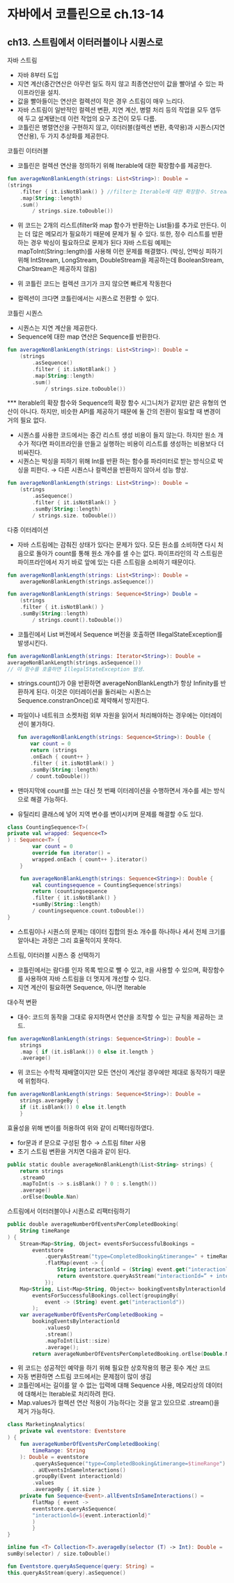 # 자바에서 코틀린으로 ch.13-14

## ch13. 스트림에서 이터러블이나 시퀀스로

자바 스트림

- 자바 8부터 도입
- 지연 계산(중간연산은 아무런 일도 하지 않고 최종연산만이 값을 빨아낼 수 있는 파이프라인을 설치.
- 값을 빨아들이는 연산은 컬렉션이 작은 경우 스트림이 매우 느리다.
- 자바 스트림이 일반적인 컬렉션 변환, 지연 계산, 병렬 처리 등의 작업을 모두 염두에 두고 설계됐는데 이런 작업의 요구 조건이 모두 다름.
- 코틀린은 병렬연산을 구현하지 않고, 이터러블(컬렉션 변환, 축약용)과 시퀀스(지연 연산용), 두 가지 추상화를 제공한다.

코틀린 이터러블

- 코틀린은 컬렉션 연산을 정의하기 위해 Iterable에 대한 확장함수를 제공한다.

```kotlin
fun averageNonBlankLength(strings: List<String>): Double = 
(strings
	.filter { it.isNotBlank() } //filter는 Iterable에 대한 확장함수. Stream이 아니라 List를 반환.
	.map(String::length)
	.sum()
		/ strings.size.toDouble())
```

- 위 코드는 2개의 리스트(filter와 map 함수가 반환하는 List들)를 추가로 만든다. 이는 더 많은 메모리가 필요하기 때문에 문제가 될 수 있다. 또한, 정수 리스트를 반환하는 경우 박싱이 필요하므로 문제가 된다 자바 스트림 예제는 mapToInt(String::length)를 사용해 이런 문제를 해결했다. (박싱, 언박싱 피하기 위해 IntStream, LongStream, DoubleStream을 제공하는데 BooleanStream, CharStream은 제공하지 않음)

- 위 코틀린 코드는 컬렉션 크기가 크지 않으면 빠르게 작동한다
- 컬렉션이 크다면 코틀린에서는 시퀀스로 전환할 수 있다.

코틀린 시퀀스

- 시퀀스는 지연 계산을 제공한다.
- Sequence에 대한 map 연산은 Sequence를 반환한다.

```kotlin
fun averageNonBlankLength(strings: List<String>): Double =
	(strings
		.asSequence()
		.filter { it.isNotBlank() }
		.map(String::length)
		.sum()
			/ strings.size.toDouble())
```

*** Iterable<T>의 확장 함수와 Sequence<T>의 확장 함수 시그니처가 같지만 같은 유형의 연산이 아니다. 하지만, 비슷한 API를 제공하기 때문에 둘 간의 전환이 필요할 때 변경이 거의 필요 없다.

- 시퀀스를 사용한 코드에서는 중간 리스트 생성 비용이 들지 않는다. 하지만 원소 개수가 적다면 파이프라인을 만들고 실행하는 비용이 리스트를 생성하는 비용보다 더 비싸진다.
- 시퀀스는 박싱을 피하기 위해 Int를 반환 하는 함수를 파라미터로 받는 방식으로 박싱을 피한다. → 다른 시퀀스나 컬렉션을 반환하지 않아서 성능 향상.

```kotlin
fun averageNonBlankLength(strings: List<String>): Double =
	(strings
		.asSequence()
		.filter { it.isNotBlank() }
		.sumBy(String::length)
		/ strings.size. toDouble())
```

다중 이터레이션

- 자바 스트림에는 감춰진 상태가 있다는 문제가 있다. 모든 원소를 소비하면 다시 처음으로 돌아가 count를 통해 원소 개수를 셀 수는 없다. 파이프라인의 각 스트림은 파이프라인에서 자기 바로 앞에 있는 다른 스트림을 소비하기 때문이다.

```kotlin
fun averageNonBlankLength(strings: List<String>): Double =
	averageNonBlankLength(strings.asSequence())

fun averageNonBlankLength(strings: Sequence<String>) Double =
	(strings
	.filter { it.isNotBlank() }
	.sumBy(String::length)
		/ strings.count().toDouble())
```

- 코틀린에서 List 버전에서  Sequence 버전을 호출하면  IllegaIStateException를 발생시킨다.

```kotlin
fun averageNonBlankLength(strings: Iterator<String>): Double =
averageNonBlankLength(strings.asSequence())
// 이 함수를 호출하면 IllegalStateException 발생.
```

- strings.count()가 0을 반환하면 averageNonBlankLength가 항상 Infinity를 반환하게 된다. 이것은 이터레이션을 둘러싸는 시퀀스는 Sequence.constranOnce()로 제약해서 방지한다.
- 파일이나 네트워크 소켓처럼 외부 자원을 읽어서 처리해야하는 경우에는 이터레이션이 불가하다.
    
    ```kotlin
    fun averageNonBlankLength(strings: Sequence<String>): Double {
    	var count = 0
    	return (strings
    	.onEach { count++ }
    	.filter { it.isNotBlank() }
    	.sumBy(String::length)
    	/ count.toDouble())
    ```
    
- 맨마지막에 count를 쓰는 대신 첫 번째 이터레이션을 수행하면서 개수를 세는 방식으로 해결 가능하다.
- 유틸리티 클래스에 넣어 지역 변수를 변이시키며 문제를 해결할 수도 있다.

```kotlin
class CountingSequence<T>(
private val wrapped: Sequence<T>
) : Sequence<T> {
		var count = 0
		override fun iterator() =
		wrapped.onEach { count++ }.iterator()
	}

	fun averageNonBlankLength(strings: Sequence<String>): Double {
		val countingsequence = CountingSequence(strings)
		return (countingsequence
		.filter { it.isNotBlank() }
		•sumBy(String::length)
		/ countingsequence.count.toDouble())
}
```

- 스트림이나 시퀀스의 문제는 데이터 집합의 원소 개수를 하나하나 세서 전체 크기를 알아내는 과정은 그리 효율적이지 못하다.

 

스트림, 이터러블 시퀀스 중 선택하기

- 코틀린에서는 람다를 인자 목록 밖으로 뺄 수 있고,  it을 사용할 수 있으며, 확장함수를 사용하여 자바 스트림을 더 멋지게 개선할 수 있다.
- 지연 계산이 필요하면 Sequence, 아니면 Iterable

대수적 변환

- 대수: 코드의 동작을 그대로 유지하면서 연산을 조작할 수 있는 규칙을 제공하는 코드.

```kotlin
fun averageNonBlankLength(strings: Sequence<String>): Double = 
	strings
	.map { if (it.isBlank()) 0 else it.length }
	.average()
```

- 위 코드는 수학적 재배열이지만 모든 연산이 계산일 경우에만 제대로 동작하기 때문에 위험하다.

```kotlin
fun averageNonBlankLength(strings: Sequence<String>): Double =
	strings.averageBy {
	if (it.isBlank()) 0 else it.length
	}
```

효율성을 위해 변이를 허용하여 위와 같이 리팩터링하였다.

- for문과 if 문으로 구성된 함수 → 스트림 filter 사용
- 초기 스트림 변환을 거치면 다음과 같이 된다.

```kotlin
public static double averageNonBlankLength(List<String> strings) {
	return strings
	.streamO
	.mapToInt(s -> s.isBlank() ? 0 : s.length())
	.average()
	.orElse(Double.Nan)
```

스트림에서 이터러블이나 시퀀스로 리팩터링하기

```kotlin
public double averageNumberOfEventsPerCompletedBooking(
	String timeRange
) {
	Stream<Map<String, Object» eventsForSuccessfulBookings =
		eventstore
			.queryAsStream("type=CompletedBooking&timerange=" + timeRange)
			.flatMap(event -> {
				String interactionld = (String) event.get("interactionld");
				return eventstore.queryAsStream("interactionId=” + interactionld);
			});
	Map<String, List<Map<String, Object»> bookingEventsBylnteractionld =
		eventsForSuccessfulBookings.collect(groupingBy(
			event -> (String) event.get("interactionld"))
		);
	var averageNumberOfEventsPerCompletedBooking =
		bookingEventsBylnteractionld
			.valuesO
			.stream()
			.mapToInt(List::size)
			.average();
		return averageNumberOfEventsPerCompletedBooking.orElse(Double.NaN);
```

- 위 코드는 성공적인 예약을 하기 위해 필요한 상호작용의 평균 횟수 계산 코드
- 자동 변환하면 스트림 코드에서는 문제점이 많이 생김
- 코틀린에서는 길이를 알 수 없는 입력에 대해 Sequence 사용, 메모리상의 데이터에 대해서는 Iterable로 처리하려 한다.
- Map.values가 컬렉션 연산 적용이 가능하다는 것을 알고 있으므로 .stream()을 제거 가능하다.

```kotlin
class MarketingAnalytics(
	private val eventstore: Eventstore
) {
	fun averageNumberOfEventsPerCompletedBooking(
		timeRange: String
	): Double = eventstore
		.queryAsSequence("type=CompletedBooking&timerange=$timeRange")
		. aUEventsInSamelnteractions()
		.groupBy(Event interactionld)
		.values
		.averageBy { it.size }
	private fun Sequence<Event>.allEventsInSameInteractions() =
		flatMap { event ->
		eventstore.queryAsSequence(
		"interactionld=${event.interactionld}"
		)
		}
}

inline fun <T> Collection<T>.averageBy(selector (T) -> Int): Double =
sumBy(selector) / size.toDouble()

fun Eventstore.queryAsSequence(query: String) =
this.queryAsStream(query).asSequence()
```
